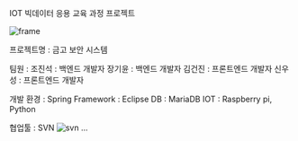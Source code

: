 IOT 빅데이터 응용 교육 과정 프로젝트

![frame](https://user-images.githubusercontent.com/82083624/221531545-cdfdc622-b675-45e3-8317-d6ad91639e2a.PNG)

프로젝트명 :
금고 보안 시스템 

팀원 : 
조진석 : 백엔드 개발자
장기윤 : 백엔드 개발자
김건진 : 프론트엔드 개발자
신우성 : 프론트엔드 개발자

개발 환경 :
Spring Framework : Eclipse
DB : MariaDB
IOT : Raspberry pi, Python

협업툴 :
SVN 
![svn](https://user-images.githubusercontent.com/82083624/221530292-c1331c82-caa0-4559-b5cc-6c32e890fa1a.PNG)
...
